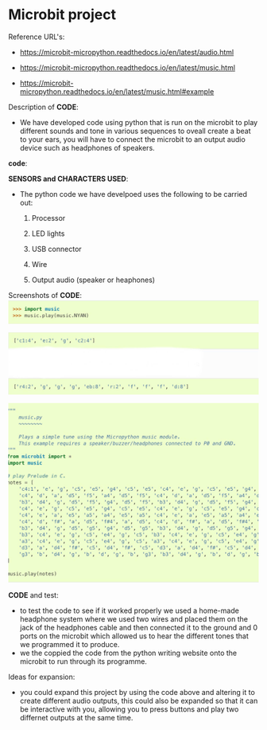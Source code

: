 # Microbit project
Reference URL's:

  - https://microbit-micropython.readthedocs.io/en/latest/audio.html
  
  - https://microbit-micropython.readthedocs.io/en/latest/music.html

  - https://microbit-micropython.readthedocs.io/en/latest/music.html#example

Description of __CODE__:

  - We have developed code using python that is run on the microbit to play different sounds and tone in various sequences to oveall create a beat to your ears, you will have to connect the microbit to an output audio device such as headphones of speakers.
  
__code__:

  
  __SENSORS and CHARACTERS USED__:

  - The python code we have develpoed uses the following to be carried out:
  
    1) Processor
    
    2) LED lights
    
    3) USB connector
    
    4) Wire
    
    5) Output audio (speaker or heaphones)
    
  
Screenshots of __CODE__:
![Pic](https://github.com/AMOAD2003/Akram-Mahad/blob/master/unnamed.jpg "import music")

![Pic](https://github.com/AMOAD2003/Akram-Mahad/blob/master/unnamed%20(2).jpg "tone and notes")

![Pic](https://github.com/AMOAD2003/Akram-Mahad/blob/master/unnamed%20(1).jpg "music") 

__CODE__ and test:
  - to test the code to see if it worked properly we used a home-made headphone system where we used two wires and placed them on the      jack of the headphones cable and then connected it to the ground and 0 ports on the microbit which allowed us to hear the different      tones that we programmed it to produce.
  - we the coppied the code from the python writing website onto the microbit to run through its programme.
  
Ideas for expansion:
  - you could expand this project by using the code above and altering it to create different audio outputs, this could also be expanded     so that it can be interactive with you, allowing you to press buttons and play two differnet outputs at the same time.
  
  

